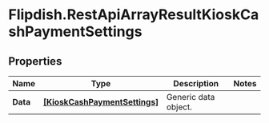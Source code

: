 # Flipdish.RestApiArrayResultKioskCashPaymentSettings

## Properties
Name | Type | Description | Notes
------------ | ------------- | ------------- | -------------
**Data** | [**[KioskCashPaymentSettings]**](KioskCashPaymentSettings.md) | Generic data object. | 


